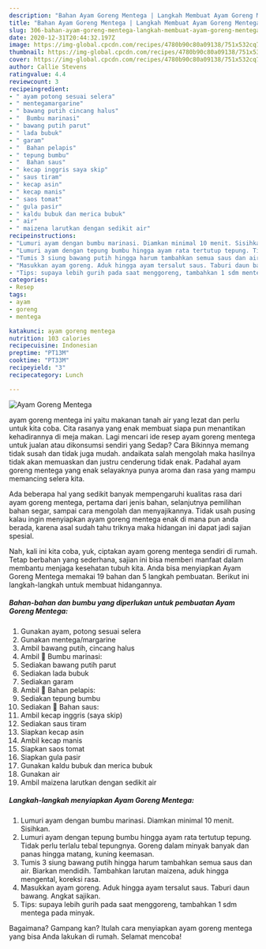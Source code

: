 ```yaml
---
description: "Bahan Ayam Goreng Mentega | Langkah Membuat Ayam Goreng Mentega Yang Paling Enak"
title: "Bahan Ayam Goreng Mentega | Langkah Membuat Ayam Goreng Mentega Yang Paling Enak"
slug: 306-bahan-ayam-goreng-mentega-langkah-membuat-ayam-goreng-mentega-yang-paling-enak
date: 2020-12-31T20:44:32.197Z
image: https://img-global.cpcdn.com/recipes/4780b90c80a09138/751x532cq70/ayam-goreng-mentega-foto-resep-utama.jpg
thumbnail: https://img-global.cpcdn.com/recipes/4780b90c80a09138/751x532cq70/ayam-goreng-mentega-foto-resep-utama.jpg
cover: https://img-global.cpcdn.com/recipes/4780b90c80a09138/751x532cq70/ayam-goreng-mentega-foto-resep-utama.jpg
author: Callie Stevens
ratingvalue: 4.4
reviewcount: 3
recipeingredient:
- " ayam potong sesuai selera"
- " mentegamargarine"
- " bawang putih cincang halus"
- "  Bumbu marinasi"
- " bawang putih parut"
- " lada bubuk"
- " garam"
- "  Bahan pelapis"
- " tepung bumbu"
- "  Bahan saus"
- " kecap inggris saya skip"
- " saus tiram"
- " kecap asin"
- " kecap manis"
- " saos tomat"
- " gula pasir"
- " kaldu bubuk dan merica bubuk"
- " air"
- " maizena larutkan dengan sedikit air"
recipeinstructions:
- "Lumuri ayam dengan bumbu marinasi. Diamkan minimal 10 menit. Sisihkan."
- "Lumuri ayam dengan tepung bumbu hingga ayam rata tertutup tepung. Tidak perlu terlalu tebal tepungnya. Goreng dalam minyak banyak dan panas hingga matang, kuning keemasan."
- "Tumis 3 siung bawang putih hingga harum tambahkan semua saus dan air. Biarkan mendidih. Tambahkan larutan maizena, aduk hingga mengental, koreksi rasa."
- "Masukkan ayam goreng. Aduk hingga ayam tersalut saus. Taburi daun bawang. Angkat sajikan."
- "Tips: supaya lebih gurih pada saat menggoreng, tambahkan 1 sdm mentega pada minyak."
categories:
- Resep
tags:
- ayam
- goreng
- mentega

katakunci: ayam goreng mentega 
nutrition: 103 calories
recipecuisine: Indonesian
preptime: "PT13M"
cooktime: "PT33M"
recipeyield: "3"
recipecategory: Lunch

---
```



![Ayam Goreng Mentega](https://img-global.cpcdn.com/recipes/4780b90c80a09138/751x532cq70/ayam-goreng-mentega-foto-resep-utama.jpg)


ayam goreng mentega ini yaitu makanan tanah air yang lezat dan perlu untuk kita coba. Cita rasanya yang enak membuat siapa pun menantikan kehadirannya di meja makan.
Lagi mencari ide resep ayam goreng mentega untuk jualan atau dikonsumsi sendiri yang Sedap? Cara Bikinnya memang tidak susah dan tidak juga mudah. andaikata salah mengolah maka hasilnya tidak akan memuaskan dan justru cenderung tidak enak. Padahal ayam goreng mentega yang enak selayaknya punya aroma dan rasa yang mampu memancing selera kita.

Ada beberapa hal yang sedikit banyak mempengaruhi kualitas rasa dari ayam goreng mentega, pertama dari jenis bahan, selanjutnya pemilihan bahan segar, sampai cara mengolah dan menyajikannya. Tidak usah pusing kalau ingin menyiapkan ayam goreng mentega enak di mana pun anda berada, karena asal sudah tahu triknya maka hidangan ini dapat jadi sajian spesial.




Nah, kali ini kita coba, yuk, ciptakan ayam goreng mentega sendiri di rumah. Tetap berbahan yang sederhana, sajian ini bisa memberi manfaat dalam membantu menjaga kesehatan tubuh kita. Anda bisa menyiapkan Ayam Goreng Mentega memakai 19 bahan dan 5 langkah pembuatan. Berikut ini langkah-langkah untuk membuat hidangannya.

<!--inarticleads1-->

##### Bahan-bahan dan bumbu yang diperlukan untuk pembuatan Ayam Goreng Mentega:

1. Gunakan  ayam, potong sesuai selera
1. Gunakan  mentega/margarine
1. Ambil  bawang putih, cincang halus
1. Ambil  📌 Bumbu marinasi:
1. Sediakan  bawang putih parut
1. Sediakan  lada bubuk
1. Sediakan  garam
1. Ambil  📌 Bahan pelapis:
1. Sediakan  tepung bumbu
1. Sediakan  📌 Bahan saus:
1. Ambil  kecap inggris (saya skip)
1. Sediakan  saus tiram
1. Siapkan  kecap asin
1. Ambil  kecap manis
1. Siapkan  saos tomat
1. Siapkan  gula pasir
1. Gunakan  kaldu bubuk dan merica bubuk
1. Gunakan  air
1. Ambil  maizena larutkan dengan sedikit air




<!--inarticleads2-->

##### Langkah-langkah menyiapkan Ayam Goreng Mentega:

1. Lumuri ayam dengan bumbu marinasi. Diamkan minimal 10 menit. Sisihkan.
1. Lumuri ayam dengan tepung bumbu hingga ayam rata tertutup tepung. Tidak perlu terlalu tebal tepungnya. Goreng dalam minyak banyak dan panas hingga matang, kuning keemasan.
1. Tumis 3 siung bawang putih hingga harum tambahkan semua saus dan air. Biarkan mendidih. Tambahkan larutan maizena, aduk hingga mengental, koreksi rasa.
1. Masukkan ayam goreng. Aduk hingga ayam tersalut saus. Taburi daun bawang. Angkat sajikan.
1. Tips: supaya lebih gurih pada saat menggoreng, tambahkan 1 sdm mentega pada minyak.




Bagaimana? Gampang kan? Itulah cara menyiapkan ayam goreng mentega yang bisa Anda lakukan di rumah. Selamat mencoba!
